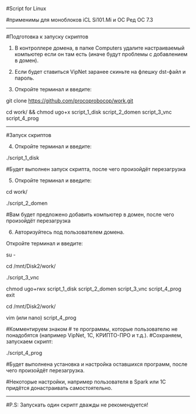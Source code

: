 #Script for Linux 

#применимы для моноблоков iCL Si101.Mi и ОС Ред ОС 7.3
__________________________________________________________________________________

#Подготовка к запуску скриптов

1. В контроллере домена, в папке Computers удалите настраиваемый компьютер если он там есть (иначе будут проблемы с добавлением в домен).

2. Если будет ставиться VipNet заранее скиньте на флешку dst-файл и пароль.

3. Откройте терминал и введите:

git clone https://github.com/procoprobocop/work.git

cd work/ && chmod ugo+x script_1_disk script_2_domen script_3_vnc script_4_prog

___________________________________________________________________________________

#Запуск скриптов

4. Откройте терминал и введите:

./script_1_disk

#Будет выполнен запуск скрипта, после чего произойдёт перезагрузка

5. Откройте терминал и введите:

cd work/

./script_2_domen

#Вам будет предложено добавить компьютер в домен, после чего произойдёт перезагрузка

6. Авторизуйтесь под пользователем домена.

Откройте терминал и введите:

su -

cd /mnt/Disk2/work/

./script_3_vnc

chmod ugo+rwx script_1_disk script_2_domen script_3_vnc script_4_prog
exit

cd /mnt/Disk2/work/

vim (или nano) script_4_prog

#Комментируем знаком # те программы, которые пользователю не понадобятся (например VipNet, 1C, КРИПТО-ПРО и т.д.).
#Cохраняем, запускаем скрипт:

./script_4_prog

#Будет выполнена установка и настройка оставшихся программ, после чего произойдёт перезагрузка.

#Некоторые настройки, например пользователя в Spark или 1C придётся донастраивать самостоятельно.
_____________________________________________________________________________________

#P.S: Запускать один скрипт дважды не рекомендуется!

